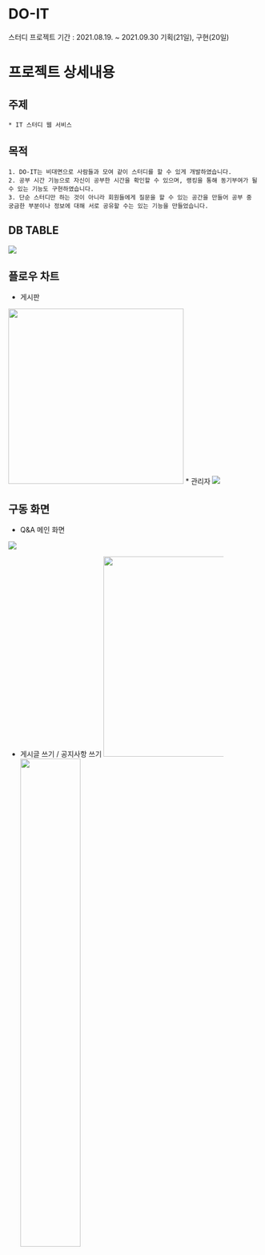 # DO-IT
스터디 프로젝트
기간 : 2021.08.19. ~ 2021.09.30 기획(21일), 구현(20일)

# 프로젝트 상세내용

## 주제
```
* IT 스터디 웹 서비스
```

## 목적
```
1. DO-IT는 비대면으로 사람들과 모여 같이 스터디를 할 수 있게 개발하였습니다.
2. 공부 시간 기능으로 자신이 공부한 시간을 확인할 수 있으며, 랭킹을 통해 동기부여가 될 수 있는 기능도 구현하였습니다.
3. 단순 스터디만 하는 것이 아니라 회원들에게 질문을 할 수 있는 공간을 만들어 공부 중 궁금한 부분이나 정보에 대해 서로 공유할 수는 있는 기능을 만들었습니다.
```

## DB TABLE
<img src="https://user-images.githubusercontent.com/59522336/148394448-1a647fcc-ede7-42e9-b86f-5c11987f9afe.png" style="max-width: 100%;">

## 플로우 차트
* 게시판
<img src="https://user-images.githubusercontent.com/59522336/148394611-281bcc0e-1a73-4fdf-b489-b18aaa149b3c.png" style="max-width: 100%;" height="350px">
* 관리자
<img src="https://user-images.githubusercontent.com/59522336/148394714-8c831235-1094-4434-8eac-9a3c59326359.png" style="max-width: 100%;">

## 구동 화면
+ Q&A 메인 화면
<img src="https://user-images.githubusercontent.com/59522336/148397516-9088011c-30cd-4d64-9744-5c81f9380f0c.png" style="max-width: 100%;">

+ 게시글 쓰기 / 공지사항 쓰기
<img src="https://user-images.githubusercontent.com/59522336/148397924-3b6eb39c-69a8-4767-a522-a7fdbc6143f3.png" style="max-width: 50%;" height="400"><img src="https://user-images.githubusercontent.com/59522336/148397714-4634a756-b56e-4871-ab36-7cf8691543fc.png" style="max-width: 50%;" height="50%">




